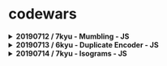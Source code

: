 # codewars

<details>
  <summary>
    <b>20190712 / 7kyu - Mumbling - JS</b>
  </summary>
  <p>

This time no story, no theory. The examples below show you how to write function accum:

#### Examples

```js
accum("abcd") -> "A-Bb-Ccc-Dddd"
accum("RqaEzty") -> "R-Qq-Aaa-Eeee-Zzzzz-Tttttt-Yyyyyyy"
accum("cwAt") -> "C-Ww-Aaa-Tttt"
```

#### Note

The parameter of accum is a string which includes only letters from a..z and A..Z.

[My Practice](https://github.com/DalYoon/codewars/blob/master/practice/7kyu/Mumbling.js) <br/>
[Test Code](https://github.com/DalYoon/codewars/blob/master/test/7kyu/Mumbling.test.js)

  </p>
</details>

<details>
  <summary>
    <b>20190713 / 6kyu - Duplicate Encoder - JS</b>
  </summary>
  <p>

The goal of this exercise is to convert a string to a new string where each character in the new string is `"("` if that character appears only once in the original string, or `")"` if that character appears more than once in the original string. Ignore capitalization when determining if a character is a duplicate.

#### Examples

```js
"din"      =>  "((("
"recede"   =>  "()()()"
"Success"  =>  ")())())"
"(( @"     =>  "))(("
```

#### Note

Assertion messages may be unclear about what they display in some languages. If you read `"...It Should encode XXX"`, the `"XXX"` is the expected result, not the input!

[My Practice](https://github.com/DalYoon/codewars/blob/master/practice/6kyu/Duplicate_Encoder.js) <br/>
[Test Code](https://github.com/DalYoon/codewars/blob/master/test/6kyu/Duplicate_Encoder.test.js)

  </p>
</details>

<details>
  <summary>
    <b>20190714 / 7kyu - Isograms - JS</b>
  </summary>
  <p>

An isogram is a word that has no repeating letters, consecutive or non-consecutive. Implement a function that determines whether a string that contains only letters is an isogram. Assume the empty string is an isogram. Ignore letter case.

```js
isIsogram("Dermatoglyphics") == true;
isIsogram("aba") == false;
isIsogram("moOse") == false; // -- ignore letter case
```

[My Practice](https://github.com/DalYoon/codewars/blob/master/practice/7kyu/Isograms.js) <br/>
[Test Code](https://github.com/DalYoon/codewars/blob/master/test/7kyu/Isograms.test.js)

  </p>
</details>
